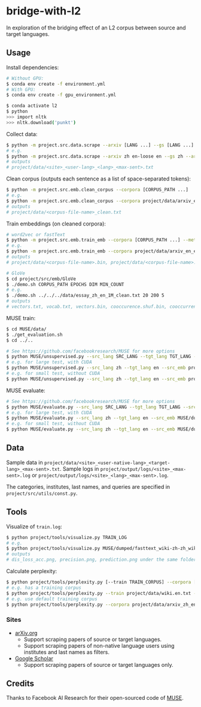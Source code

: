 # bridge-with-l2

In exploration of the bridging effect of an L2 corpus between source and target languages.

## Usage

Install dependencies:

```bash
# Without GPU:
$ conda env create -f environment.yml
# With GPU:
$ conda env create -f gpu_environment.yml

$ conda activate l2
$ python
>>> import nltk
>>> nltk.download('punkt')
```

Collect data:

```bash
$ python -m project.src.data.scrape --arxiv [LANG ...] --gs [LANG ...] --arxiv-filter-by [FILTER_BY ...]
# e.g.
$ python -m project.src.data.scrape --arxiv zh en-loose en --gs zh --arxiv-filter-by both institute both
# outputs
# project/data/<site>_<user-lang>_<lang>_<max-sent>.txt
```

Clean corpus (outputs each sentence as a list of space-separated tokens):

```bash
$ python -m project.src.emb.clean_corpus --corpora [CORPUS_PATH ...]
# e.g.
$ python -m project.src.emb.clean_corpus --corpora project/data/arxiv_en_en_100.txt project/data/google-scholar_zh_zh_100.txt
# outputs
# project/data/<corpus-file-name>_clean.txt
```

Train embeddings (on cleaned corpora):

```bash
# word2vec or fastText
$ python -m project.src.emb.train_emb --corpora [CORPUS_PATH ...] --method METHOD --epochs EPOCHS --min-count MIN_COUNT --dim DIM
# e.g.
$ python -m project.src.emb.train_emb --corpora project/data/arxiv_en_en_100_clean.txt project/data/google-scholar_zh_zh_100_clean.txt --method word2vec --epochs 5
# outputs
# project/data/<corpus-file-name>.bin, project/data/<corpus-file-name>.vec

# GloVe
$ cd project/src/emb/GloVe
$ ./demo.sh CORPUS_PATH EPOCHS DIM MIN_COUNT
# e.g.
$ ./demo.sh ../../../data/essay_zh_en_1M_clean.txt 20 200 5
# outputs
# vectors.txt, vocab.txt, vectors.bin, cooccurence.shuf.bin, cooccurrence.bin
```

MUSE train:

```bash
$ cd MUSE/data/
$ ./get_evaluation.sh
$ cd ../..

# See https://github.com/facebookresearch/MUSE for more options
$ python MUSE/unsupervised.py --src_lang SRC_LANG --tgt_lang TGT_LANG --src_emb SRC_EMB --tgt_emb TGT_EMB
# e.g. for large test, with CUDA
$ python MUSE/unsupervised.py --src_lang zh --tgt_lang en --src_emb project/data/google-scholar_zh_zh_1M.vec --tgt_emb project/data/arxiv_en_en_1M.vec --normalize_embeddings center --exp_name test-large
# e.g. for small test, without CUDA
$ python MUSE/unsupervised.py --src_lang zh --tgt_lang en --src_emb project/data/google-scholar_zh_zh_100.vec --tgt_emb project/data/arxiv_en_en_100.vec --cuda 0 --n_epochs 2 --dis_most_frequent 100 --epoch_size 64 --normalize_embeddings center --exp_name test-small
```

MUSE evaluate:

```bash
# See https://github.com/facebookresearch/MUSE for more options
$ python MUSE/evaluate.py --src_lang SRC_LANG --tgt_lang TGT_LANG --src_emb SRC_EMB --tgt_emb TGT_EMB
# e.g. for large test, with CUDA
$ python MUSE/evaluate.py --src_lang zh --tgt_lang en --src_emb MUSE/dumped/test-large/3ozzevm3ik/vectors-zh.txt --tgt_emb MUSE/dumped/test-large/3ozzevm3ik/vectors-en.txt --max_vocab 200000 --exp_name test-large-eval
# e.g. for small test, without CUDA
$ python MUSE/evaluate.py --src_lang zh --tgt_lang en --src_emb MUSE/dumped/test-small/3ozzevm3ik/vectors-zh.txt --tgt_emb MUSE/dumped/test-small/3ozzevm3ik/vectors-en.txt --max_vocab 500 --cuda 0 --exp_name test-small-eval
```

## Data

Sample data in `project/data/<site>_<user-native-lang>_<target-lang>_<max-sent>.txt`.
Sample logs in `project/output/logs/<site>_<max-sent>.log` or `project/output/logs/<site>_<lang>_<max-sent>.log`.

The categories, institutes, last names, and queries are specified in `project/src/utils/const.py`.

## Tools

Visualize of `train.log`:

```bash
$ python project/tools/visualize.py TRAIN_LOG
# e.g.
$ python project/tools/visualize.py MUSE/dumped/fasttext_wiki-zh-zh_wiki-en-en_epoch-size-250000_epoch-10/rrmor5rqvo/train.log
# outputs
# dis_loss_acc.png, precision.png, prediction.png under the same folder
```

Calculate perplexity:

```bash
$ python project/tools/perplexity.py [--train TRAIN_CORPUS] --corpora [TEST_CORPUS ...]
# e.g. has a training corpus
$ python project/tools/perplexity.py --train project/data/wiki.en.txt --corpora project/data/arxiv_zh_en_880K.txt project/data/arxiv_en_en_480K.txt
# e.g. use default training corpus
$ python project/tools/perplexity.py --corpora project/data/arxiv_zh_en_880K.txt project/data/arxiv_en_en_480K.txt
```

### Sites

- [arXiv.org](https://arxiv.org/)
  - Support scraping papers of source or target languages.
  - Support scraping papers of non-native language users using institutes and last names as filters.
- [Google Scholar](https://scholar.google.com/scholar)
  - Support scraping papers of source or target languages only.

## Credits

Thanks to Facebook AI Research for their open-sourced code of [MUSE](https://github.com/facebookresearch/MUSE).
